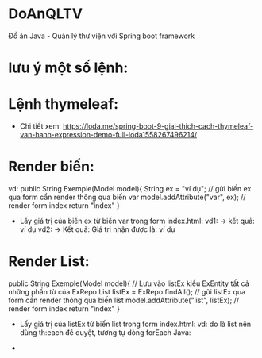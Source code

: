 # DoAnQLTV
Đồ án Java - Quản lý thư viện với Spring boot framework


# lưu ý một số lệnh:
# Lệnh thymeleaf:
* Chi tiết xem: https://loda.me/spring-boot-9-giai-thich-cach-thymeleaf-van-hanh-expression-demo-full-loda1558267496214/

# Render biến:
vd:
public String Exemple(Model model){
    String ex = "ví dụ";
    // gửi biến ex qua form cần render thông qua biến var
    model.addAttribute("var", ex);
    // render form index
    return "index"
}
- Lấy giá trị của biến ex từ biến var trong form index.html:
vd1: <span th:text="${var}"></span>
-> kết quả: ví dụ
vd2: <span th:text="'Giá trị nhận được là: ' + ${var}"></span>
-> Kết quả: Giá trị nhận được là: ví dụ

# Render List:
public String Exemple(Model model){
    // Lưu vào listEx kiểu ExEntity tất cả những phần từ của ExRepo
   List<ExEntity> listEx = ExRepo.findAll();
    // gửi listEx qua form cần render thông qua biến list
    model.addAttribute("list", listEx);
    // render form index
    return "index"
}

- Lấy giá trị của listEx từ biến list trong form index.html:
vd: do là list nên dùng th:each để duyệt, tương tự dòng forEach Java:
<ul>
    <li th:each="i : ${list}"> 
        <span th:text="*{i.getId()}"></span>
        <span th:text="*{i.getName()}"></span>
    </li>
</ul>

